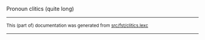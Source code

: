 

Pronoun clitics (quite long)

* * *

<small>This (part of) documentation was generated from [src/fst/clitics.lexc](https://github.com/giellalt/lang-mpj/blob/main/src/fst/clitics.lexc)</small>

---

